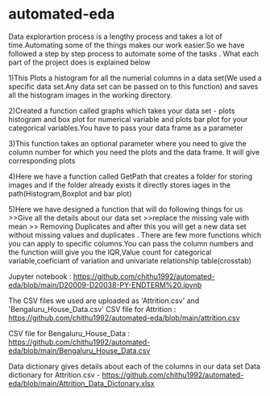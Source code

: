 # automated-eda
Data explorartion process is a lengthy process and takes a lot of time.Automating some of the things makes our work easier.So we have followed a step by step process to automate some of the tasks . What each part of the project does is explained below


1)This Plots a histogram for all the numerial columns in a data set(We used a specific data set.Any data set can be passed on to this function) and saves all the histogram images in the working directory.

2)Created a function called graphs which takes your data set - plots histogram and box plot for numerical variable and plots bar plot for your categorical variables.You have to pass your data frame as a parameter

3)This function takes an optional parameter where you need to give the column number for which you need the plots and the data frame. It will give corresponding plots

4)Here we have a function called GetPath that creates a folder for storing images and if the folder already exists it directly stores iages in the path(Histogram,Boxplot and bar plot)

5)Here we have designed a function that will do following things for us >>Give all the details about our data set >>replace the missing vale with mean >> Removing Duplicates and after this you will get a new data set without missing values and duplicates .
There are few more functions which you can apply to specific columns.You can pass the column numbers and the function wiill give you the IQR,Value count for categorical variable,coeficiant of variation and univariate relationship table(crosstab)

Jupyter notebook : https://github.com/chithu1992/automated-eda/blob/main/D20009-D20038-PY-ENDTERM%20.ipynb

The CSV files we used are uploaded as 'Attrition.csv' and 'Bengaluru_House_Data.csv'
CSV file for Attrition : https://github.com/chithu1992/automated-eda/blob/main/attrition.csv

CSV file for Bengaluru_House_Data : https://github.com/chithu1992/automated-eda/blob/main/Bengaluru_House_Data.csv

Data dictionary gives details about each of the columns in our data set
Data dictionary for Attrition.csv - https://github.com/chithu1992/automated-eda/blob/main/Attrition_Data_Dictonary.xlsx
